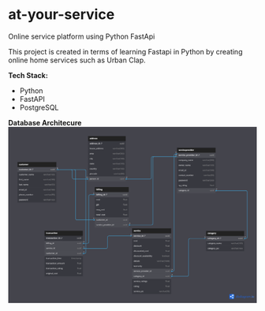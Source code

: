 # at-your-service
Online service platform using Python FastApi

This project is created in terms of learning Fastapi in Python by creating online home services such as Urban Clap.



**Tech Stack:**
- Python
- FastAPI
- PostgreSQL


**Database Architecure**
![plot](atyourservice-uml.png)